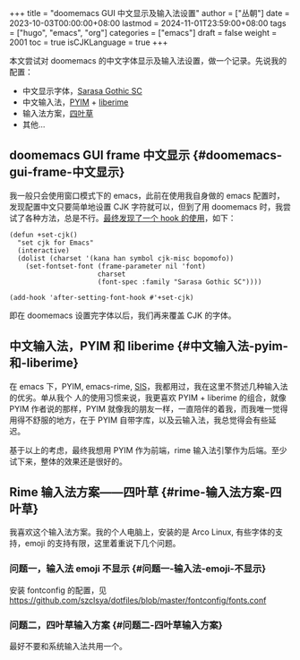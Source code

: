 +++
title = "doomemacs GUI 中文显示及输入法设置"
author = ["丛朝"]
date = 2023-10-03T00:00:00+08:00
lastmod = 2024-11-01T23:59:00+08:00
tags = ["hugo", "emacs", "org"]
categories = ["emacs"]
draft = false
weight = 2001
toc = true
isCJKLanguage = true
+++

本文尝试对 doomemacs 的中文字体显示及输入法设置，做一个记录。先说我的配置：

-   中文显示字体，[Sarasa Gothic SC](https://github.com/be5invis/Sarasa-Gothic)
-   中文输入法，[PYIM](https://github.com/tumashu/pyim) + [liberime](https://github.com/merrickluo/liberime)
-   输入法方案，[四叶草](https://www.fkxxyz.com/d/cloverpinyin/)
-   其他…


## doomemacs GUI frame 中文显示 {#doomemacs-gui-frame-中文显示}

我一般只会使用窗口模式下的 emacs，此前在使用我自身做的 emacs 配置时，发现配置中文只要简单地设置 CJK 字符就可以，但到了用 doomemacs 时，我尝试了各种方法，总是不行。[最终发现了一个 hook 的使用](https://emacs-china.org/t/doom-emacs/23513/10)，如下：

```emacs-lisp
(defun +set-cjk()
  "set cjk for Emacs"
  (interactive)
  (dolist (charset '(kana han symbol cjk-misc bopomofo))
    (set-fontset-font (frame-parameter nil 'font)
                      charset
                      (font-spec :family "Sarasa Gothic SC"))))

(add-hook 'after-setting-font-hook #'+set-cjk)
```

即在 doomemacs 设置完字体以后，我们再来覆盖 CJK 的字体。


## 中文输入法，PYIM 和 liberime {#中文输入法-pyim-和-liberime}

在 emacs 下，PYIM, emacs-rime, [SIS](https://github.com/laishulu/emacs-smart-input-source)，我都用过，我在这里不赘述几种输入法的优劣。单从我个 人的使用习惯来说，我更喜欢 PYIM + liberime 的组合，就像 PYIM 作者说的那样，PYIM 就像我的朋友一样，一直陪伴的着我，而我唯一觉得用得不舒服的地方，在于 PYIM 自带字库，以及云输入法，我总觉得会有些延迟。

基于以上的考虑，最终我想用 PYIM 作为前端，rime 输入法引擎作为后端。至少试下来，整体的效果还是很好的。


## Rime 输入法方案——四叶草 {#rime-输入法方案-四叶草}

我喜欢这个输入法方案。我的个人电脑上，安装的是 Arco Linux, 有些字体的支持，emoji 的支持有限，这里着重说下几个问题。


### 问题一，输入法 emoji 不显示 {#问题一-输入法-emoji-不显示}

安装 fontconfig 的配置，见 <https://github.com/szclsya/dotfiles/blob/master/fontconfig/fonts.conf>


### 问题二，四叶草输入方案 {#问题二-四叶草输入方案}

最好不要和系统输入法共用一个。
